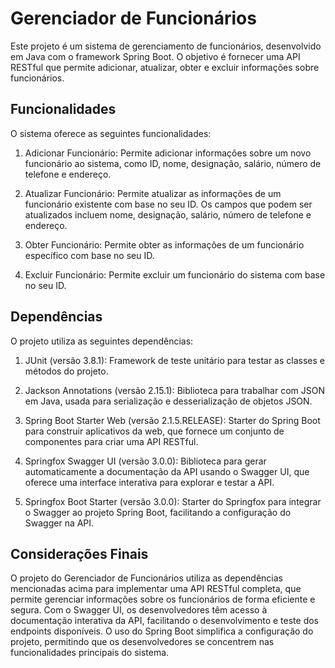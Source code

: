 # Gerenciador de Funcionários

Este projeto é um sistema de gerenciamento de funcionários, desenvolvido em Java com o framework Spring Boot. O objetivo é fornecer uma API RESTful que permite adicionar, atualizar, obter e excluir informações sobre funcionários.

## Funcionalidades

O sistema oferece as seguintes funcionalidades:

1. Adicionar Funcionário: Permite adicionar informações sobre um novo funcionário ao sistema, como ID, nome, designação, salário, número de telefone e endereço.

2. Atualizar Funcionário: Permite atualizar as informações de um funcionário existente com base no seu ID. Os campos que podem ser atualizados incluem nome, designação, salário, número de telefone e endereço.

3. Obter Funcionário: Permite obter as informações de um funcionário específico com base no seu ID.

4. Excluir Funcionário: Permite excluir um funcionário do sistema com base no seu ID.

## Dependências

O projeto utiliza as seguintes dependências:

1. JUnit (versão 3.8.1): Framework de teste unitário para testar as classes e métodos do projeto.

2. Jackson Annotations (versão 2.15.1): Biblioteca para trabalhar com JSON em Java, usada para serialização e desserialização de objetos JSON.

3. Spring Boot Starter Web (versão 2.1.5.RELEASE): Starter do Spring Boot para construir aplicativos da web, que fornece um conjunto de componentes para criar uma API RESTful.

4. Springfox Swagger UI (versão 3.0.0): Biblioteca para gerar automaticamente a documentação da API usando o Swagger UI, que oferece uma interface interativa para explorar e testar a API.

5. Springfox Boot Starter (versão 3.0.0): Starter do Springfox para integrar o Swagger ao projeto Spring Boot, facilitando a configuração do Swagger na API.

## Considerações Finais

O projeto do Gerenciador de Funcionários utiliza as dependências mencionadas acima para implementar uma API RESTful completa, que permite gerenciar informações sobre os funcionários de forma eficiente e segura. Com o Swagger UI, os desenvolvedores têm acesso à documentação interativa da API, facilitando o desenvolvimento e teste dos endpoints disponíveis. O uso do Spring Boot simplifica a configuração do projeto, permitindo que os desenvolvedores se concentrem nas funcionalidades principais do sistema.
